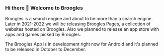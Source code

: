 ### Hi there 👋 Welcome to Broogles

Broogles is a search engine and about to be more than a search engine.
Later in 2021-2022 we will be releasing Broogles Pages, a collection of websites hosted on Broogles.
Also we planned to release an app store with apps and games picked by Broogles.

The Broogles App is in development right now for Android and it's planned to be released in October to December.


